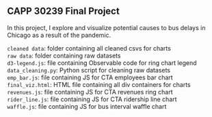 ## CAPP 30239 Final Project<br /> 
 In this project, I explore and visualize potential causes to bus 
 delays in Chicago as a result of the pandemic.

```cleaned data```: folder containing all cleaned csvs for charts<br />
```raw data```: folder containing raw datasets<br />
```d3-legend.js```: file containing Observable code for ring chart legend<br />
```data_cleaning.py```: Python script for cleaning raw datasets<br />
```emp_bar.js```: file containing JS for CTA employees bar chart<br />
```final_viz.html```: HTML file containing all div containers for charts<br />
```revenues.js```: file containing JS for CTA revenues ring chart<br />
```rider_line.js```: file containing JS for CTA ridership line chart<br />
```waffle.js```: file containing JS for bus interval waffle chart